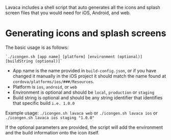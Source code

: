 Lavaca includes a shell script that auto generates all the icons and splash screen files that you would need for iOS, Android, and web. 

# Generating icons and splash screens

The basic usage is as follows:

    `./icongen.sh [app name] [platform] [environment (optional)] [buildString (optional)]`
    
- App name is the name provided in `build-config.json`, or if you have changed it manually in the iOS project it should match the name found at `cordova/platforms/ios/###/Resources`.
- Platform is `ios`, `android`, or `web`
- Environment is optional and should be `local`, `production` or `staging`
- Build string is optional and should be any string identifier that identifies that specific build `i.e. 1.0.0`
 
Example usage: `./icongen.sh lavaca web` or `./icongen.sh lavaca ios` or `./icongen.sh lavaca ios staging "1.0.0"`

If the optional parameters are provided, the script will add the environment and the build information onto the icon itself.